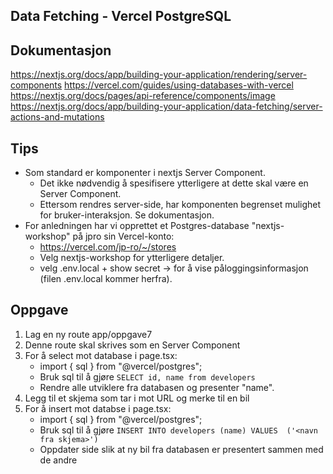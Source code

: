 ## Data Fetching - Vercel PostgreSQL

## Dokumentasjon
https://nextjs.org/docs/app/building-your-application/rendering/server-components
https://vercel.com/guides/using-databases-with-vercel
https://nextjs.org/docs/pages/api-reference/components/image
https://nextjs.org/docs/app/building-your-application/data-fetching/server-actions-and-mutations

## Tips
* Som standard er komponenter i nextjs Server Component.
  - Det ikke nødvendig å spesifisere ytterligere at dette skal være en Server Component.
  - Ettersom rendres server-side, har komponenten begrenset mulighet for bruker-interaksjon. Se dokumentasjon.
* For anledningen har vi opprettet et Postgres-database "nextjs-workshop" på jpro sin Vercel-konto:
   - https://vercel.com/jp-ro/~/stores
   - Velg nextjs-workshop for ytterligere detaljer. 
   - velg .env.local + show secret -> for å vise påloggingsinformasjon (filen .env.local kommer herfra).

## Oppgave
1. Lag en ny route app/oppgave7
2. Denne route skal skrives som en Server Component
3. For å select mot database i page.tsx:
    - import { sql } from "@vercel/postgres";
    - Bruk sql til å gjøre `SELECT id, name from developers`
    - Rendre alle utviklere fra databasen og presenter "name".
4. Legg til et skjema som tar i mot URL og merke til en bil
5. For å insert mot databse i page.tsx:
   - import { sql } from "@vercel/postgres";
   - Bruk sql til å gjøre `INSERT INTO developers (name) VALUES  ('<navn fra skjema>')`
   - Oppdater side slik at ny bil fra databasen er presentert sammen med de andre
